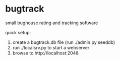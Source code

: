 bugtrack
========

small bughouse rating and tracking software

quick setup:

1. create a bugtrack.db file (run ./admin.py seeddb)
2. run ./localsrv.py to start a webserver
3. browse to http://localhost:2048


